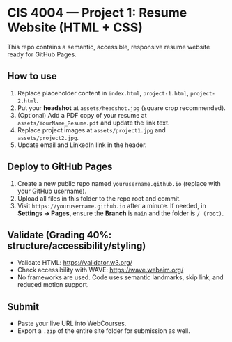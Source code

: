 # CIS 4004 — Project 1: Resume Website (HTML + CSS)

This repo contains a semantic, accessible, responsive resume website ready for GitHub Pages.

## How to use
1. Replace placeholder content in `index.html`, `project-1.html`, `project-2.html`.
2. Put your **headshot** at `assets/headshot.jpg` (square crop recommended).
3. (Optional) Add a PDF copy of your resume at `assets/YourName_Resume.pdf` and update the link text.
4. Replace project images at `assets/project1.jpg` and `assets/project2.jpg`.
5. Update email and LinkedIn link in the header.

## Deploy to GitHub Pages
1. Create a new public repo named `yourusername.github.io` (replace with your GitHub username).
2. Upload all files in this folder to the repo root and commit.
3. Visit `https://yourusername.github.io` after a minute. If needed, in **Settings → Pages**, ensure the
   **Branch** is `main` and the folder is `/ (root)`.

## Validate (Grading 40%: structure/accessibility/styling)
- Validate HTML: https://validator.w3.org/
- Check accessibility with WAVE: https://wave.webaim.org/
- No frameworks are used. Code uses semantic landmarks, skip link, and reduced motion support.

## Submit
- Paste your live URL into WebCourses.
- Export a `.zip` of the entire site folder for submission as well.
